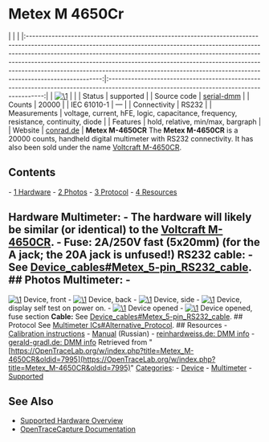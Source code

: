 # Metex M 4650Cr

| | | |:-----------------------------------------------------------------------------------------------------------------------------------------------------------------------------------------------------------------------------------------------------------------------------------------------------------------------------------------------------------------------------------------------------------------------------:|:----------------------------------------------------------------------------------------------------------------------------------------:| | [![\1](../../assets/hardware/general/\2)](./File:Metex_m4650cr_mugshot.png.html) | | | Status | supported | | Source code | [serial-dmm](http://github.com/OpenTraceLab/?p=OpenTraceCapture.git;a=tree;f=src/hardware/serial-dmm) | | Counts | 20000 | | IEC 61010-1 | — | | Connectivity | RS232 | | Measurements | voltage, current, hFE, logic, capacitance, frequency, resistance, continuity, diode | | Features | hold, relative, min/max, bargraph | | Website | [conrad.de](http://www.conrad.de) | **Metex M-4650CR** The **Metex M-4650CR** is a 20000 counts, handheld digital multimeter with RS232 connectivity. It has also been sold under the name [Voltcraft M-4650CR](Voltcraft_M-4650CR.html "Voltcraft M-4650CR"). 
## Contents 
\- [1 Hardware](Metex_M-4650CR.html#Hardware) \- [2 Photos](Metex_M-4650CR.html#Photos) \- [3 Protocol](Metex_M-4650CR.html#Protocol) \- [4 Resources](Metex_M-4650CR.html#Resources) 
## Hardware **Multimeter**: \- The hardware will likely be similar (or identical) to the [Voltcraft M-4650CR](Voltcraft_M-4650CR.html#Hardware "Voltcraft M-4650CR"). \- **Fuse**: 2A/250V fast (5x20mm) (for the A jack; the 20A jack is unfused!) **RS232 cable**: \- See [Device_cables#Metex_5-pin_RS232_cable](Device_cables.html#Metex_5-pin_RS232_cable "Device cables"). ## Photos **Multimeter**: \- 
[![\1](../../assets/hardware/general/\2)](./File:Metex_M4650CR_front.JPG.html)
Device, front
\- 
[![\1](../../assets/hardware/general/\2)](./File:Metex_M4650CR_back.JPG.html)
Device, back
\- 
[![\1](../../assets/hardware/general/\2)](./File:Metex_M4650CR_side.JPG.html)
Device, side
\- 
[![\1](../../assets/hardware/general/\2)](./File:Metex_M4650CR_poweron.JPG.html)
Device, display self test on power on.
\- 
[![\1](../../assets/hardware/general/\2)](./File:Metex_M4650CR_open.JPG.html)
Device opened
\- 
[![\1](../../assets/hardware/general/\2)](./File:Metex_M4650CR_fuse.JPG.html)
Device opened, fuse section
**Cable:** See [Device_cables#Metex_5-pin_RS232_cable](Device_cables.html#Metex_5-pin_RS232_cable "Device cables"). ## Protocol See [Multimeter ICs#Alternative_Protocol](Multimeter_ICs.html#Alternative_Protocol "Multimeter ICs"). ## Resources \- [Calibration instructions](http://www.produktinfo.conrad.com/datenblaetter/125000-149999/126110-an-01-de-DMM4650CR_Kalibrieranleitung.pdf) \- [Manual](http://www.produktinfo.conrad.com/datenblaetter/125000-149999/126110-an-01-ru-DMM4650CR.pdf) (Russian) \- [reinhardweiss.de: DMM info](http://www.reinhardweiss.de/german/metex.htm) \- [gerald-gradl.de: DMM info](http://web.archive.org/web/20061018045026/http://www.gerald-gradl.de/eprojects/multi/body_multi.html)
Retrieved from "[https://OpenTraceLab.org/w/index.php?title=Metex_M-4650CR&oldid=7995](https://OpenTraceLab.org/w/index.php?title=Metex_M-4650CR&oldid=7995)" 
[Categories](specialcategories-specialcategories.md): \- [Device](./Category:Device.html "Category:Device") \- [Multimeter](./Category:Multimeter.html "Category:Multimeter") \- [Supported](./Category:Supported.html "Category:Supported")

## See Also
- [Supported Hardware Overview](../supported-hardware.md)
- [OpenTraceCapture Documentation](../../opentracecapture/overview.md)
